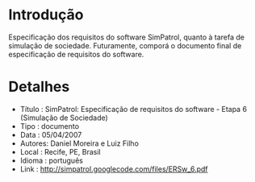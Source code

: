 # Introdução #
Especificação dos requisitos do software SimPatrol, quanto à tarefa de simulação de sociedade. Futuramente, comporá o documento final de especificação de requisitos do software.

# Detalhes #
  * Título : SimPatrol: Especificação de requisitos do software - Etapa 6 (Simulação de Sociedade)
  * Tipo : documento
  * Data : 05/04/2007
  * Autores: Daniel Moreira e Luiz Filho
  * Local : Recife, PE, Brasil
  * Idioma : português
  * Link : http://simpatrol.googlecode.com/files/ERSw_6.pdf